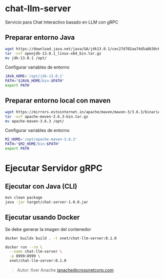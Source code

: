 # chat-llm-server
Servicio para Chat Interactivo basado en LLM con gRPC

## Preparar entorno Java

```sh
wget https://download.java.net/java/GA/jdk13.0.1/cec27d702aa74d5a8630c65ae61e4305/9/GPL/openjdk-13.0.1_linux-x64_bin.tar.gz
tar -xvf openjdk-13.0.1_linux-x64_bin.tar.gz
mv jdk-13.0.1 /opt/
```

Configurar variables de entorno

```sh
JAVA_HOME='/opt/jdk-13.0.1'
PATH="$JAVA_HOME/bin:$PATH"
export PATH
```

## Preparar entorno local con maven

```sh
wget https://mirrors.estointernet.in/apache/maven/maven-3/3.6.3/binaries/apache-maven-3.6.3-bin.tar.gz
tar -xvf apache-maven-3.6.3-bin.tar.gz
mv apache-maven-3.6.3 /opt/
```

Configurar variables de entorno

```sh
M2_HOME='/opt/apache-maven-3.6.3'
PATH="$M2_HOME/bin:$PATH"
export PATH
```

# Ejecutar Servidor gRPC

## Ejecutar con Java (CLI)

```sh
mvn clean package
java -jar target/chat-server-1.0.0.jar
```

## Ejecutar usando Docker

Se debe generar la imagen del contenedor

```sh
docker buildx build . -t xnet/chat-llm-server:0.1.0
```

```sh
docker run --rm \
  --name chat-llm-server \
  -p 8999:8999 \
  xnet/chat-llm-server:0.1.0
```

> Autor: Ilver Anache <ianache@crossnetcorp.com>
